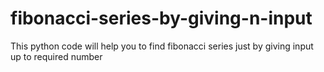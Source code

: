 # fibonacci-series-by-giving-n-input
This python code will help you to find fibonacci series just by giving input up to required number 
